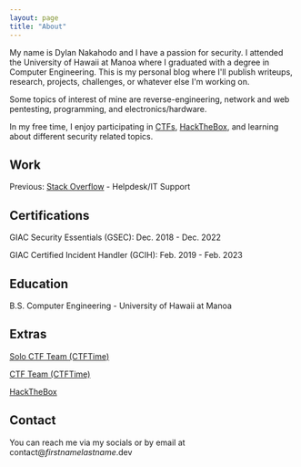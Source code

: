 ```yaml
---
layout: page
title: "About"
---
```


My name is Dylan Nakahodo and I have a passion for security. I attended the University of Hawaii at Manoa where I graduated with a degree in Computer Engineering. This is my personal blog where I'll publish writeups, research, projects, challenges, or whatever else I'm working on.

Some topics of interest of mine are reverse-engineering, network and web pentesting, programming, and electronics/hardware.

In my free time, I enjoy participating in [CTFs](https://ctfd.io/whats-a-ctf/), [HackTheBox](https://www.hackthebox.eu/), and learning about different security related topics.

## Work

Previous: [Stack Overflow](https://stackoverflow.com/) - Helpdesk/IT Support

## Certifications

GIAC Security Essentials (GSEC): Dec. 2018 - Dec. 2022

GIAC Certified Incident Handler (GCIH): Feb. 2019 - Feb. 2023

## Education

B.S. Computer Engineering - University of Hawaii at Manoa

## Extras

[Solo CTF Team (CTFTime)](https://ctftime.org/team/62698)

[CTF Team (CTFTime)](https://ctftime.org/team/106764)

[HackTheBox](https://www.hackthebox.eu/profile/35547)

## Contact

You can reach me via my socials or by email at contact@_firstnamelastname_.dev
